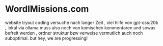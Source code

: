 # WordIMissions.com
website tryout
coding versuche nach langer Zeit , viel hilfe von gpt-oss:20b , lokal via ollama
muss also noch von komischen kommentaren und sowas befreit werden , ordner struktur bzw verweise vermutlich auch noch suboptimal. but hey, we are progressing! 

